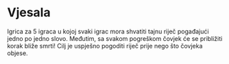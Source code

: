 # Vjesala
Igrica za 5 igraca u kojoj svaki igrac mora shvatiti tajnu riječ pogađajući jedno po jedno slovo. Međutim, sa svakom pogreškom čovjek će se približiti korak bliže smrti! Cilj je uspješno pogoditi riječ prije nego što čovjeka objese.
